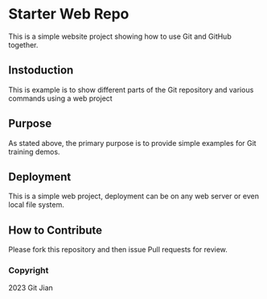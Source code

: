 # Starter Web Repo

This is a simple website project showing how to use Git and GitHub together.

## Instoduction

This is example is to show different parts of the Git repository and various commands using a web project

## Purpose

As stated above, the primary purpose is to provide simple examples for Git training demos.

## Deployment

This is a simple web project, deployment can be on any web server or even local file system.

## How to Contribute

Please fork this repository and then issue Pull requests for review.
### Copyright

2023 Git Jian
